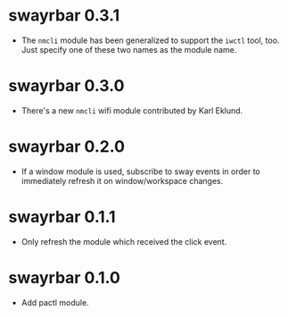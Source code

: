 swayrbar 0.3.1
==============

- The `nmcli` module has been generalized to support the `iwctl` tool, too.
  Just specify one of these two names as the module name.

swayrbar 0.3.0
==============

- There's a new `nmcli` wifi module contributed by Karl Eklund.

swayrbar 0.2.0
==============

- If a window module is used, subscribe to sway events in order to immediately
  refresh it on window/workspace changes.

swayrbar 0.1.1
==============

- Only refresh the module which received the click event.

swayrbar 0.1.0
==============

- Add pactl module.
